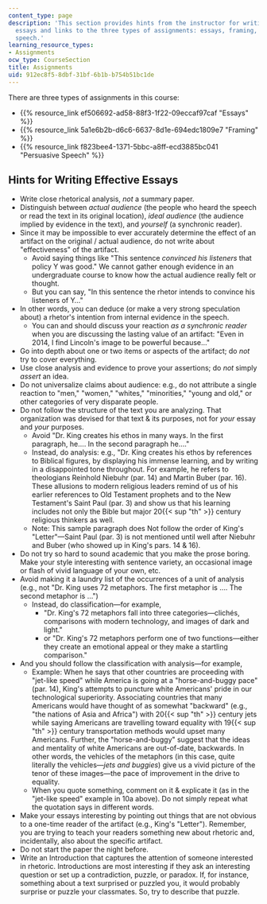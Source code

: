 ```yaml
---
content_type: page
description: 'This section provides hints from the instructor for writing effective
  essays and links to the three types of assignments: essays, framing, and persuasive
  speech.'
learning_resource_types:
- Assignments
ocw_type: CourseSection
title: Assignments
uid: 912ec8f5-8dbf-31bf-6b1b-b754b51bc1de
---
```


There are three types of assignments in this course:

*   {{% resource_link ef506692-ad58-88f3-1f22-09eccaf97caf "Essays" %}}
*   {{% resource_link 5a1e6b2b-d6c6-6637-8d1e-694edc1809e7 "Framing" %}}
*   {{% resource_link f823bee4-1371-5bbc-a8ff-ecd3885bc041 "Persuasive Speech" %}}

Hints for Writing Effective Essays
----------------------------------

*   Write close rhetorical analysis, _not_ a summary paper.
*   Distinguish between _actual audience_ (the people who heard the speech or read the text in its original location), _ideal audience_ (the audience implied by evidence in the text), and _yourself_ (a synchronic reader).
*   Since it may be impossible to ever accurately determine the effect of an artifact on the original / actual audience, do not write about "effectiveness" of the artifact.
    *   Avoid saying things like "This sentence _convinced his listeners_ that policy Y was good." We cannot gather enough evidence in an undergraduate course to know how the actual audience really felt or thought.
    *   But you can say, "In this sentence the rhetor intends to convince his listeners of Y…"
*   In other words, you can deduce (or make a very strong speculation about) a rhetor's intention from internal evidence in the speech.
    *   You can and should discuss your reaction _as a synchronic reader_ when you are discussing the lasting value of an artifact: "Even in 2014, I find Lincoln's image to be powerful because…"
*   Go into depth about one or two items or aspects of the artifact; do _not_ try to cover everything.
*   Use close analysis and evidence to prove your assertions; do _not_ simply _assert_ an idea.
*   Do not universalize claims about audience: e.g., do not attribute a single reaction to "men," "women," "whites," "minorities," "young and old," or other categories of very disparate people.
*   Do not follow the structure of the text you are analyzing. That organization was devised for that text & its purposes, not for _your_ essay and _your_ purposes.
    *   Avoid "Dr. King creates his ethos in many ways. In the first paragraph, he…. In the second paragraph he…."
    *   Instead, do analysis: e.g., "Dr. King creates his ethos by references to Biblical figures, by displaying his immense learning, and by writing in a disappointed tone throughout. For example, he refers to theologians Reinhold Niebuhr (par. 14) and Martin Buber (par. 16). These allusions to modern religious leaders remind of us of his earlier references to Old Testament prophets and to the New Testament's Saint Paul (par. 3) and show us that his learning includes not only the Bible but major 20{{< sup "th" >}} century religious thinkers as well.
    *   Note: This sample paragraph does Not follow the order of King's "Letter"—Saint Paul (par. 3) is not mentioned until well after Niebuhr and Buber (who showed up in King's pars. 14 & 16).
*   Do not try so hard to sound academic that you make the prose boring. Make your style interesting with sentence variety, an occasional image or flash of vivid language of your own, etc.
*   Avoid making it a laundry list of the occurrences of a unit of analysis (e.g., not "Dr. King uses 72 metaphors. The first metaphor is …. The second metaphor is …")
    *   Instead, do classification—for example,
        *   "Dr. King's 72 metaphors fall into three categories—clichés, comparisons with modern technology, and images of dark and light."
        *   or "Dr. King's 72 metaphors perform one of two functions—either they create an emotional appeal or they make a startling comparison."
*   And you should follow the classification with analysis—for example,
    *   Example: When he says that other countries are proceeding with "jet-like speed" while America is going at a "horse-and-buggy pace" (par. 14), King's attempts to puncture white Americans' pride in our technological superiority. Associating countries that many Americans would have thought of as somewhat "backward" (e.g., "the nations of Asia and Africa") with 20{{< sup "th" >}} century jets while saying Americans are travelling toward equality with 19{{< sup "th" >}} century transportation methods would upset many Americans. Further, the "horse-and-buggy" suggest that the ideas and mentality of white Americans are out-of-date, backwards. In other words, the vehicles of the metaphors (in this case, quite literally the vehicles—_jets and buggies_) give us a vivid picture of the tenor of these images—the pace of improvement in the drive to equality.
    *   When you quote something, comment on it & explicate it (as in the "jet-like speed" example in 10a above). Do not simply repeat what the quotation says in different words.
*   Make your essays interesting by pointing out things that are not obvious to a one-time reader of the artifact (e.g., King's "Letter"). Remember, you are trying to teach your readers something new about rhetoric and, incidentally, also about the specific artifact.
*   Do not start the paper the night before.
*   Write an Introduction that captures the attention of someone interested in rhetoric. Introductions are most interesting if they ask an interesting question or set up a contradiction, puzzle, or paradox. If, for instance, something about a text surprised or puzzled you, it would probably surprise or puzzle your classmates. So, try to describe that puzzle.